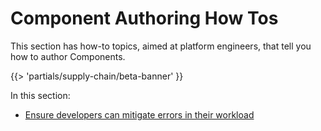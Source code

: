 # Component Authoring How Tos

This section has how-to topics, aimed at platform engineers, that tell you how to author Components.

{{> 'partials/supply-chain/beta-banner' }}

In this section:

- [Ensure developers can mitigate errors in their workload](./mitigating-errors.hbs.md)
